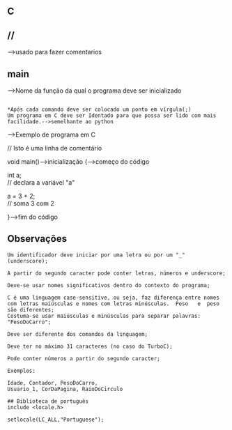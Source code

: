 ## C

## //
-->usado para fazer comentarios

## main
-->Nome da função da qual o programa deve ser inicializado

```

*Após cada comando deve ser colocado um ponto em vírgula(;)
Um programa em C deve ser Identado para que possa ser lido com mais facilidade.-->semelhante ao python

```



-->Exemplo de programa em C

// Isto é uma linha de comentário

void main()-->inicialização
{-->começo do código 

   int a;           
// declara a variável "a"
   
   a = 3 + 2;     
// soma 3 com 2
   
}-->fim do código

## Observações

```
Um identificador deve iniciar por uma letra ou por um "_" (underscore);

A partir do segundo caracter pode conter letras, números e underscore;

Deve-se usar nomes significativos dentro do contexto do programa;

C é uma linguagem case-sensitive, ou seja, faz diferença entre nomes com letras maiúsculas e nomes com letras minúsculas.  Peso   e  peso são diferentes;
Costuma-se usar maiúsculas e minúsculas para separar palavras: "PesoDoCarro";

Deve ser diferente dos comandos da linguagem;

Deve ter no máximo 31 caracteres (no caso do TurboC);

Pode conter números a partir do segundo caracter;

Exemplos:

Idade, Contador, PesoDoCarro,
Usuario_1, CorDaPagina, RaioDoCirculo

## Biblioteca de português
include <locale.h>

setlocale(LC_ALL,"Portuguese");


